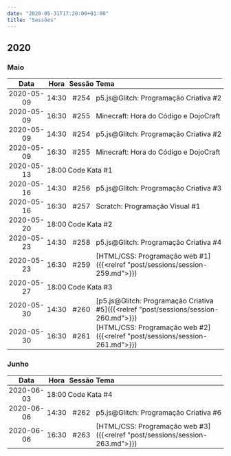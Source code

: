 ```yaml
---
date: "2020-05-31T17:20:00+01:00"
title: "Sessões"
---
```


## 2020
### Maio

<style>
  table {
/*    width: 750px;*/
    font-size: 12pt;
  }
  table td, table th {
/*    white-space: nowrap;*/
    padding: 1px;
  }
  table th:first-of-type {
    width: 18%;
  }
  table th:nth-of-type(2) {
    width: 10%;
  }
  table th:nth-of-type(3) {
    width: 13%;
  }
  table th:nth-of-type(4) {
    width: 60%;
  }
</style>

| Data       | Hora  | Sessão | Tema                                                                                 |
|:----------:|:-----:|:------:|:-------------------------------------------------------------------------------------|
| 2020-05-09 | 14:30 |  #254  | p5.js@Glitch: Programação Criativa #2                                                |
| 2020-05-09 | 16:30 |  #255  | Minecraft: Hora do Código e DojoCraft                                                |
| 2020-05-09 | 14:30 |  #254  | p5.js@Glitch: Programação Criativa #2                                                |
| 2020-05-09 | 16:30 |  #255  | Minecraft: Hora do Código e DojoCraft                                                |
| 2020-05-13 | 18:00 <td colspan=2>Code Kata #1</td>
| 2020-05-16 | 14:30 |  #256  | p5.js@Glitch: Programação Criativa #3                                                |
| 2020-05-16 | 16:30 |  #257  | Scratch: Programação Visual #1                                                       |
| 2020-05-20 | 18:00 <td colspan=2>Code Kata #2</td>
| 2020-05-23 | 14:30 |  #258  | p5.js@Glitch: Programação Criativa #4                                                |
| 2020-05-23 | 16:30 |  #259  | [HTML/CSS: Programação web #1]({{<relref "post/sessions/session-259.md">}})          |
| 2020-05-27 | 18:00 <td colspan=2>Code Kata #3</td>
| 2020-05-30 | 14:30 |  #260  | [p5.js@Glitch: Programação Criativa #5]({{<relref "post/sessions/session-260.md">}}) |
| 2020-05-30 | 16:30 |  #261  | [HTML/CSS: Programação web #2]({{<relref "post/sessions/session-261.md">}})          |

### Junho
| Data       | Hora  | Sessão | Tema                                                                        |
|:----------:|:-----:|:------:|:----------------------------------------------------------------------------|
| 2020-06-03 | 18:00 <td colspan=2>Code Kata #4</td>
| 2020-06-06 | 14:30 |  #262  | p5.js@Glitch: Programação Criativa #6                                       |
| 2020-06-06 | 16:30 |  #263  | [HTML/CSS: Programação web #3]({{<relref "post/sessions/session-263.md">}}) |
